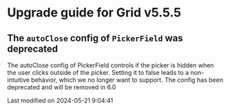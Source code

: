 # Upgrade guide for Grid v5.5.5

## The `autoClose` config of `PickerField` was deprecated

The autoClose config of PickerField controls if the picker is hidden when the user clicks
outside of the picker. Setting it to false leads to a non-intuitive behavior, which we no
longer want to support. The config has been deprecated and will be removed in 6.0


<p class="last-modified">Last modified on 2024-05-21 9:04:41</p>
